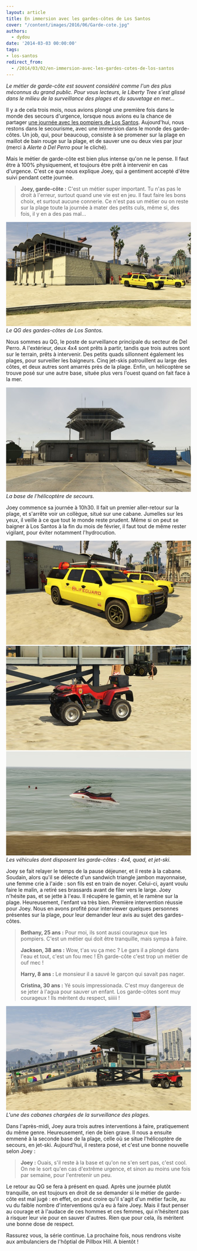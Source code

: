 ```yaml
---
layout: article
title: En immersion avec les gardes-côtes de Los Santos
cover: "/content/images/2016/06/Garde-cote.jpg"
authors:
  - dydou
date: '2014-03-03 00:00:00'
tags:
- los-santos
redirect_from:
  - /2014/03/02/en-immersion-avec-les-gardes-cotes-de-los-santos
---
```


_Le métier de garde-côte est souvent considéré comme l'un des plus méconnus du grand public. Pour vous lecteurs, le Liberty Tree s'est glissé dans le milieu de la surveillance des plages et du sauvetage en mer..._

Il y a de cela trois mois, nous avions plongé une première fois dans le monde des secours d'urgence, lorsque nous avions eu la chance de partager [une journée avec les pompiers de Los Santos](/2013/11/27/une-journee-avec-les-pompiers-de-los-santos/). Aujourd'hui, nous restons dans le secourisme, avec une immersion dans le monde des garde-côtes. Un job, qui, pour beaucoup, consiste à se promener sur la plage en maillot de bain rouge sur la plage, et de sauver une ou deux vies par jour (merci à _Alerte à Del Perro_ pour le cliché).

Mais le métier de garde-côte est bien plus intense qu'on ne le pense. Il faut être à 100% physiquement, et toujours être prêt à intervenir en cas d'urgence. C'est ce que nous explique Joey, qui a gentiment accepté d'être suivi pendant cette journée.

> **Joey, garde-côte :** C'est un métier super important. Tu n'as pas le droit à l'erreur, surtout quand une vie est en jeu. Il faut faire les bons choix, et surtout aucune connerie. Ce n'est pas un métier ou on reste sur la plage toute la journée à mater des petits culs, même si, des fois, il y en a des pas mal...

![Le QG des gardes-côtes de Los Santos.](/content/images/2016/06/Garde-cote_0.jpg)
_Le QG des gardes-côtes de Los Santos._

Nous sommes au QG, le poste de surveillance principale du secteur de Del Perro. A l'extérieur, deux 4x4 sont prêts à partir, tandis que trois autres sont sur le terrain, prêts à intervenir. Des petits quads sillonnent également les plages, pour surveiller les baigneurs. Cinq jet-skis patrouillent au large des côtes, et deux autres sont amarrés près de la plage. Enfin, un hélicoptère se trouve posé sur une autre base, située plus vers l'ouest quand on fait face à la mer.

![La base de l'hélicoptère de secours.](/content/images/2016/06/Garde-cote5.jpg)
_La base de l'hélicoptère de secours._

Joey commence sa journée à 10h30. Il fait un premier aller-retour sur la plage, et s'arrête voir un collègue, situé sur une cabane. Jumelles sur les yeux, il veille à ce que tout le monde reste prudent. Même si on peut se baigner à Los Santos à la fin du mois de février, il faut tout de même rester vigilant, pour éviter notamment l'hydrocution.

![](/content/images/2016/06/Garde-cote2.jpg)
![](/content/images/2016/06/Garde-cote3.jpg)
![Les véhicules dont disposent les garde-côtes : 4x4, quad, et jet-ski.](/content/images/2016/06/Garde-cote4.jpg)
_Les véhicules dont disposent les garde-côtes : 4x4, quad, et jet-ski._

Joey se fait relayer le temps de la pause déjeuner, et il reste à la cabane. Soudain, alors qu'il se délecte d'un sandwich triangle jambon mayonnaise, une femme crie à l'aide : son fils est en train de noyer. Celui-ci, ayant voulu faire le malin, a retiré ses brassards avant de filer vers le large. Joey n'hésite pas, et se jette à l'eau. Il récupère le gamin, et le ramène sur la plage. Heureusement, l'enfant va très bien. Première intervention réussie pour Joey. Nous en avons profité pour interviewer quelques personnes présentes sur la plage, pour leur demander leur avis au sujet des gardes-côtes.

> **Bethany, 25 ans :** Pour moi, ils sont aussi courageux que les pompiers. C'est un métier qui doit être tranquille, mais sympa à faire.
> 
> **Jackson, 38 ans :** Wow, t'as vu ça mec ? Le gars il a plongé dans l'eau et tout, c'est un fou mec ! Eh garde-côte c'est trop un métier de ouf mec !
> 
> **Harry, 8 ans :** Le monsieur il a sauvé le garçon qui savait pas nager.
> 
> **Cristina, 30 ans :** Yé souis impressionada. C'est muy dangereux de se jeter à l'agua pour sauver un enfant. Los garde-côtes sont muy courageux ! Ils méritent du respect, siiiii !

![L'une des cabanes chargées de la surveillance des plages.](/content/images/2016/06/Garde-cote1.jpg)
_L'une des cabanes chargées de la surveillance des plages._

Dans l'après-midi, Joey aura trois autres interventions à faire, pratiquement du même genre. Heureusement, rien de bien grave. Il nous a ensuite emmené à la seconde base de la plage, celle où se situe l'hélicoptère de secours, en jet-ski. Aujourd'hui, il restera posé, et c'est une bonne nouvelle selon Joey :

> **Joey :** Ouais, s'il reste à la base et qu'on ne s'en sert pas, c'est cool. On ne le sort qu'en cas d'extrême urgence, et sinon au moins une fois par semaine, pour l'entretenir un peu.

Le retour au QG se fera à présent en quad. Après une journée plutôt tranquille, on est toujours en droit de se demander si le métier de garde-côte est mal jugé : en effet, on peut croire qu'il s'agit d'un métier facile, au vu du faible nombre d'interventions qu'a eu à faire Joey. Mais il faut penser au courage et à l'audace de ces hommes et ces femmes, qui n'hésitent pas à risquer leur vie pour en sauver d'autres. Rien que pour cela, ils méritent une bonne dose de respect.

Rassurez vous, la série continue. La prochaine fois, nous rendrons visite aux ambulanciers de l'hôptial de Pillbox Hill. A bientôt !